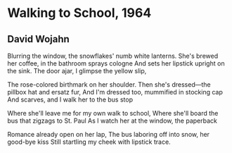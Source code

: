 # Walking to School, 1964
## David Wojahn
Blurring the window, the snowflakes' numb white lanterns.
She's brewed her coffee, in the bathroom sprays cologne
And sets her lipstick upright on the sink.
The door ajar, I glimpse the yellow slip,

The rose-colored birthmark on her shoulder.
Then she's dressed—the pillbox hat and ersatz fur,
And I'm dressed too, mummified in stocking cap
And scarves, and I walk her to the bus stop

Where she'll leave me for my own walk to school,
Where she'll board the bus that zigzags to St. Paul
As I watch her at the window, the paperback

Romance already open on her lap,
The bus laboring off into snow, her good-bye kiss
Still startling my cheek with lipstick trace.